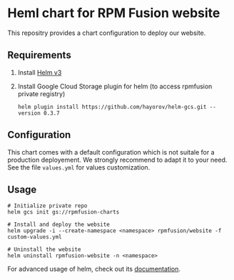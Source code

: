 # Heml chart for RPM Fusion website

This repositry provides a chart configuration to deploy our website.

## Requirements

1. Install [Helm v3](https://helm.sh/docs/helm/helm_install/)

1. Install Google Cloud Storage plugin for helm (to access rpmfusion private registry)
    ```shell
    helm plugin install https://github.com/hayorov/helm-gcs.git --version 0.3.7
    ```

## Configuration
This chart comes with a default configuration which is not suitale for a production deployement.
We strongly recommend to adapt it to your need. See the file `values.yml` for values customization.

## Usage

```shell
# Initialize private repo
helm gcs init gs://rpmfusion-charts

# Install and deploy the website
helm upgrade -i --create-namespace <namespace> rpmfusion/website -f custom-values.yml

# Uninstall the website
helm uninstall rpmfusion-website -n <namespace>
```

For advanced usage of helm, check out its [documentation](https://helm.sh/docs/helm/).

